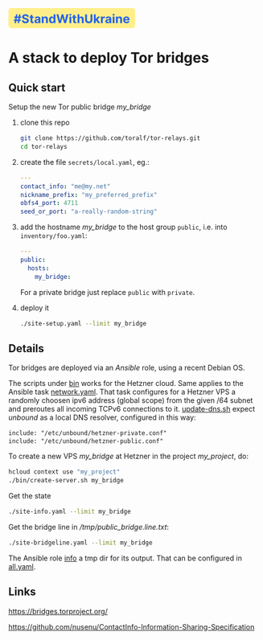 [![StandWithUkraine](https://raw.githubusercontent.com/vshymanskyy/StandWithUkraine/main/badges/StandWithUkraine.svg)](https://github.com/vshymanskyy/StandWithUkraine/blob/main/docs/README.md)

# A stack to deploy Tor bridges

## Quick start

Setup the new Tor public bridge _my_bridge_

1. clone this repo

   ```bash
   git clone https://github.com/toralf/tor-relays.git
   cd tor-relays
   ```

1. create the file `secrets/local.yaml`, eg.:

   ```yaml
   ---
   contact_info: "me@my.net"
   nickname_prefix: "my_preferred_prefix"
   obfs4_port: 4711
   seed_or_port: "a-really-random-string"
   ```

1. add the hostname _my_bridge_ to the host group `public`, i.e. into `inventory/foo.yaml`:

   ```yaml
   ---
   public:
     hosts:
       my_bridge:
   ```

   For a private bridge just replace `public` with `private`.

1. deploy it

   ```bash
   ./site-setup.yaml --limit my_bridge
   ```

## Details

Tor bridges are deployed via an _Ansible_ role, using a recent Debian OS.

The scripts under [bin](./bin) works for the Hetzner cloud.
Same applies to the Ansible task [network.yaml](./playbooks/roles/setup/tasks/network.yaml).
That task configures for a Hetzner VPS a randomly choosen ipv6 address (global scope)
from the given /64 subnet and preroutes all incoming TCPv6 connections to it.
[update-dns.sh](./bin/update-dns.sh) expect _unbound_ as a local DNS resolver,
configured in this way:

```config
include: "/etc/unbound/hetzner-private.conf"
include: "/etc/unbound/hetzner-public.conf"
```

To create a new VPS _my_bridge_ at Hetzner in the project _my_project_, do:

```bash
hcloud context use "my_project"
./bin/create-server.sh my_bridge
```

Get the state

```bash
./site-info.yaml --limit my_bridge
```

Get the bridge line in _/tmp/public_bridge.line.txt_:

```bash
./site-bridgeline.yaml --limit my_bridge
```

The Ansible role [info](./playbooks/roles/info/) a tmp dir for its output.
That can be configured in [all.yaml](./inventory/group_vars/all.yaml#L16).

## Links

https://bridges.torproject.org/

https://github.com/nusenu/ContactInfo-Information-Sharing-Specification
